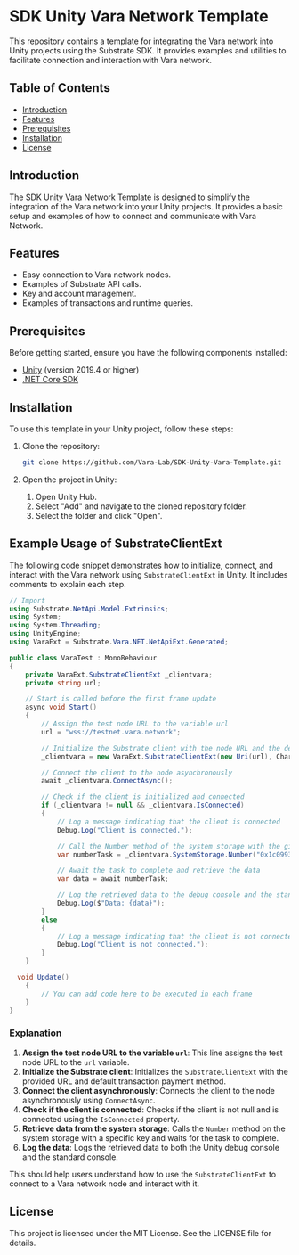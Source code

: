 # SDK Unity Vara Network Template

This repository contains a template for integrating the Vara network into Unity projects using the Substrate SDK. It provides examples and utilities to facilitate connection and interaction with Vara network.

## Table of Contents

- [Introduction](#introduction)
- [Features](#features)
- [Prerequisites](#prerequisites)
- [Installation](#installation)
- [License](#license)

## Introduction

The SDK Unity Vara Network Template is designed to simplify the integration of the Vara network into your Unity projects. It provides a basic setup and examples of how to connect and communicate with Vara Network.

## Features

- Easy connection to Vara network nodes.
- Examples of Substrate API calls.
- Key and account management.
- Examples of transactions and runtime queries.

## Prerequisites

Before getting started, ensure you have the following components installed:

- [Unity](https://unity.com/) (version 2019.4 or higher)
- [.NET Core SDK](https://dotnet.microsoft.com/download)

## Installation

To use this template in your Unity project, follow these steps:

1. Clone the repository:

   ```sh
   git clone https://github.com/Vara-Lab/SDK-Unity-Vara-Template.git

2. Open the project in Unity:

    1. Open Unity Hub.
    2. Select "Add" and navigate to the cloned repository folder.
    3. Select the folder and click "Open".


## Example Usage of SubstrateClientExt

The following code snippet demonstrates how to initialize, connect, and interact with the Vara network using `SubstrateClientExt` in Unity. It includes comments to explain each step.

```csharp
// Import 
using Substrate.NetApi.Model.Extrinsics;
using System;
using System.Threading;
using UnityEngine;
using VaraExt = Substrate.Vara.NET.NetApiExt.Generated;

public class VaraTest : MonoBehaviour
{
    private VaraExt.SubstrateClientExt _clientvara;
    private string url;

    // Start is called before the first frame update
    async void Start()
    {
        // Assign the test node URL to the variable url
        url = "wss://testnet.vara.network";

        // Initialize the Substrate client with the node URL and the default transaction payment method
        _clientvara = new VaraExt.SubstrateClientExt(new Uri(url), ChargeTransactionPayment.Default());

        // Connect the client to the node asynchronously
        await _clientvara.ConnectAsync();

        // Check if the client is initialized and connected
        if (_clientvara != null && _clientvara.IsConnected)
        {
            // Log a message indicating that the client is connected
            Debug.Log("Client is connected.");

            // Call the Number method of the system storage with the given key and no cancellation token
            var numberTask = _clientvara.SystemStorage.Number("0x1c0993e96022b0c077df64d923ac1fbdae5de5e9f0022c444465c67b0960ce5b", CancellationToken.None);

            // Await the task to complete and retrieve the data
            var data = await numberTask;

            // Log the retrieved data to the debug console and the standard console
            Debug.Log($"Data: {data}");
        }
        else
        {
            // Log a message indicating that the client is not connected
            Debug.Log("Client is not connected.");
        }
    }

  void Update()
    {
        // You can add code here to be executed in each frame
    }
}
```

### Explanation

1. **Assign the test node URL to the variable `url`**: This line assigns the test node URL to the `url` variable.
2. **Initialize the Substrate client**: Initializes the `SubstrateClientExt` with the provided URL and default transaction payment method.
3. **Connect the client asynchronously**: Connects the client to the node asynchronously using `ConnectAsync`.
4. **Check if the client is connected**: Checks if the client is not null and is connected using the `IsConnected` property.
5. **Retrieve data from the system storage**: Calls the `Number` method on the system storage with a specific key and waits for the task to complete.
6. **Log the data**: Logs the retrieved data to both the Unity debug console and the standard console.

This should help users understand how to use the `SubstrateClientExt` to connect to a Vara network node and interact with it.


## License
This project is licensed under the MIT License. See the LICENSE file for details.